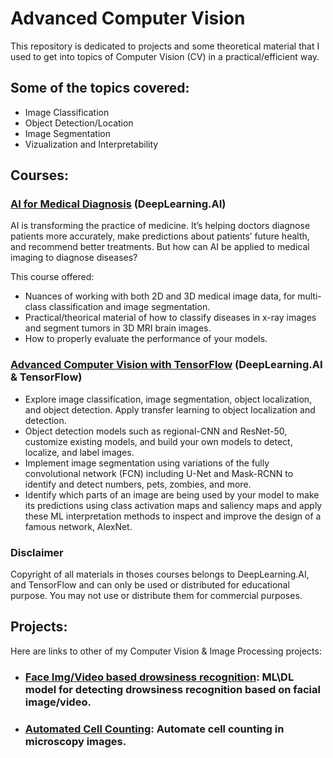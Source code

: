 # Advanced Computer Vision

This repository is dedicated to projects and some theoretical material that I used to get into topics of Computer Vision (CV) in a practical/efficient way.

## Some of the topics covered:
- Image Classification
- Object Detection/Location
- Image Segmentation
- Vizualization and Interpretability



## Courses:
### [AI for Medical Diagnosis](https://www.coursera.org/learn/ai-for-medical-diagnosis) (DeepLearning.AI)
AI is transforming the practice of medicine. It’s helping doctors diagnose patients more accurately, make predictions about patients’ future health, and recommend better treatments.
But how can AI be applied to medical imaging to diagnose diseases? 

This course offered:
  - Nuances of working with both 2D and 3D medical image data, for multi-class classification and image segmentation.
  - Practical/theorical material of how to classify diseases in x-ray images and segment tumors in 3D MRI brain images.
  - How to properly evaluate the performance of your models.


### [Advanced Computer Vision with TensorFlow](https://www.coursera.org/learn/advanced-computer-vision-with-tensorflow/) (DeepLearning.AI & TensorFlow)
  - Explore image classification, image segmentation, object localization, and object detection. Apply transfer learning to object localization and detection.
  - Object detection models such as regional-CNN and ResNet-50, customize existing models, and build your own models to detect, localize, and label images.
  - Implement image segmentation using variations of the fully convolutional network (FCN) including U-Net and Mask-RCNN to identify and detect numbers, pets, zombies, and more.
  - Identify which parts of an image are being used by your model to make its predictions using class activation maps and saliency maps and apply these ML interpretation methods to inspect and improve the design of a famous network, AlexNet.

### Disclaimer
Copyright of all materials in thoses courses belongs to DeepLearning.AI, and TensorFlow and can only be used or distributed for educational purpose. You may not use or distribute them for commercial purposes.

## Projects:
Here are links to other of my Computer Vision & Image Processing projects: 
- ### [Face Img/Video based drowsiness recognition](https://github.com/AMfeta99/Face-img-video-based-drowsiness-recognition): ML\DL model for detecting drowsiness recognition based on facial image/video.
- ### [Automated Cell Counting](https://github.com/AMfeta99/Automated-Cell-Counting_FEUP_AIBI): Automate cell counting in microscopy images. 
